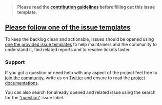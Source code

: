 <!-- Click on the "Preview" tab to render the instructions in a more readable format -->

> **Please read the [contribution guidelines](https://github.com/arcticicestudio/snowsaw/blob/develop/CONTRIBUTING.md) before filling out this issue template**.

## [Please follow one of the issue templates](https://github.com/arcticicestudio/snowsaw/issues/new/choose)

To keep the backlog clean and actionable, issues should be opened using [one the provided issue templates](https://github.com/arcticicestudio/snowsaw/issues/new/choose) to help maintainers and the community to understand it, find related reports and to resolve tickets faster.

### Support

If you got a question or need help with any aspect of the project feel free to [join the community](https://spectrum.chat/arcticicestudio/snowsaw), write us on [Twitter](https://twitter.com/arcticicestudio) and ensure to read the [project documentations](https://github.com/arcticicestudio/snowsaw).

You can also search for already opened and related issue using the search for the [“question“](https://github.com/arcticicestudio/snowsaw/labels/type-question) issue label.
